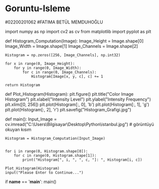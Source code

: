 # Goruntu-Isleme

#02200201062
#FATIMA BETÜL MEMDUHOĞLU



import numpy as np
import cv2 as cv
from matplotlib import pyplot as plt


def Histogram_Computation(Image):
    Image_Height = Image.shape[0]
    Image_Width = Image.shape[1]
    Image_Channels = Image.shape[2]

    Histogram = np.zeros([256, Image_Channels], np.int32)

    for x in range(0, Image_Height):
        for y in range(0, Image_Width):
            for c in range(0, Image_Channels):
                Histogram[Image[x, y, c], c] += 1

    return Histogram


def Plot_Histogram(Histogram):
    plt.figure()
    plt.title("Color Image Histogram")
    plt.xlabel("Intensity Level")
    plt.ylabel("Intensity Frequency")
    plt.xlim([0, 256])
    plt.plot(Histogram[:, 0], 'b')
    plt.plot(Histogram[:, 1], 'g')
    plt.plot(Histogram[:, 2], 'r')
    plt.savefig("Histogram_Grafigi.jpg")


def main():
    Input_Image = cv.imread("C:\\Users\Bilgisayar\Desktop\Python\\istanbul.jpg")  # görüntüyü okuyan kısım

    Histogram = Histogram_Computation(Input_Image)


    for i in range(0, Histogram.shape[0]):
        for c in range(0, Histogram.shape[1]):
            print("Histogram[", i, ", ", c, "]: ", Histogram[i, c])

    Plot_Histogram(Histogram)
    input("Please Enter to Continue...")


if __name__ == '__main__':
    main()
